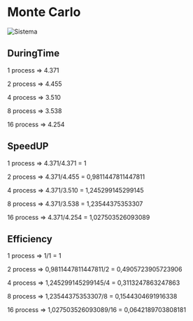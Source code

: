 # Monte Carlo

![Sistema](https://i.imgur.com/5DWrMBX.png)

## DuringTime

1 process => 4.371

2 process => 4.455

4 process => 3.510

8 process => 3.538

16 process => 4.254

## SpeedUP

1 process => 4.371/4.371 = 1

2 process => 4.371/4.455 = 0,9811447811447811

4 process => 4.371/3.510 = 1,245299145299145

8 process => 4.371/3.538 = 1,23544375353307

16 process => 4.371/4.254 = 1,027503526093089

## Efficiency

1 process => 1/1 = 1

2 process => 0,9811447811447811/2 = 0,4905723905723906

4 process => 1,245299145299145/4 = 0,3113247863247863

8 process => 1,23544375353307/8 = 0,1544304691916338

16 process => 1,027503526093089/16 = 0,0642189703808181





